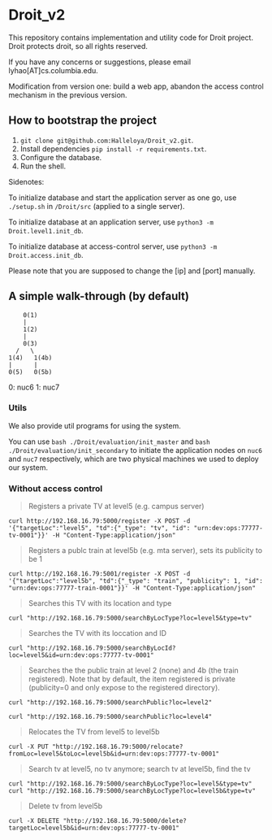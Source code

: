 # Droit_v2

This repository contains implementation and utility code for Droit project. Droit protects droit, so all rights reserved.

If you have any concerns or suggestions, please email lyhao[AT]cs.columbia.edu. 

Modification from version one: build a web app, abandon the access control mechanism in the previous version.

## How to bootstrap the project

1. `git clone git@github.com:Halleloya/Droit_v2.git`.
2. Install dependencies `pip install -r requirements.txt`.
3. Configure the database.
4. Run the shell. 

Sidenotes:

To initialize database and start the application server as one go, use `./setup.sh` in `/Droit/src` (applied to a single server).

To initialize database at an application server, use `python3 -m Droit.level1.init_db`.

To initialize database at access-control server, use `python3 -m Droit.access.init_db`.

Please note that you are supposed to change the [ip] and [port] manually. 

## A simple walk-through (by default)

```
    0(1) 
    |
    1(2)
    | 
    0(3)
  /   \
1(4)   1(4b)
|      |
0(5)   0(5b)
```

0: nuc6
1: nuc7

### Utils

We also provide util programs for using the system.

You can use `bash ./Droit/evaluation/init_master` and `bash ./Droit/evaluation/init_secondary` to initiate the application nodes on `nuc6` and `nuc7` respectively, which are two physical machines we used to deploy our system.


### Without access control

> Registers a private TV at level5 (e.g. campus server)

`curl http://192.168.16.79:5000/register -X POST -d '{"targetLoc":"level5", "td":{"_type": "tv", "id": "urn:dev:ops:77777-tv-0001"}}' -H "Content-Type:application/json"`

> Registers a publc train at level5b (e.g. mta server), sets its publicity to be 1

`curl http://192.168.16.79:5001/register -X POST -d '{"targetLoc":"level5b", "td":{"_type": "train", "publicity": 1, "id": "urn:dev:ops:77777-train-0001"}}' -H "Content-Type:application/json"`

> Searches this TV with its location and type

`curl "http://192.168.16.79:5000/searchByLocType?loc=level5&type=tv"`

> Searches the TV with its loccation and ID

`curl "http://192.168.16.79:5000/searchByLocId?loc=level5&id=urn:dev:ops:77777-tv-0001"`

> Searches the the public train at level 2 (none) and 4b (the train registered). Note that by default, the item registered is private (publicity=0 and only expose to the registered directory).

`curl "http://192.168.16.79:5000/searchPublic?loc=level2"`

`curl "http://192.168.16.79:5000/searchPublic?loc=level4"`

> Relocates the TV from level5 to level5b

`curl -X PUT "http://192.168.16.79:5000/relocate?fromLoc=level5&toLoc=level5b&id=urn:dev:ops:77777-tv-0001"`

> Search tv at level5, no tv anymore; search tv at level5b, find the tv

`curl "http://192.168.16.79:5000/searchByLocType?loc=level5&type=tv"`
`curl "http://192.168.16.79:5000/searchByLocType?loc=level5b&type=tv"`

> Delete tv from level5b

`curl -X DELETE "http://192.168.16.79:5000/delete?targetLoc=level5b&id=urn:dev:ops:77777-tv-0001"`

